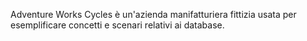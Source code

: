  Adventure Works Cycles è un'azienda manifatturiera fittizia usata per esemplificare concetti e scenari relativi ai database. 